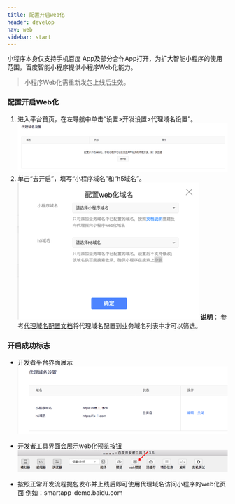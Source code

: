 ```yaml
---
title: 配置开启web化
header: develop
nav: web
sidebar: start
---
```


小程序本身仅支持手机百度 App及部分合作App打开，为扩大智能小程序的使用范围，百度智能小程序提供小程序Web化能力。
> 小程序Web化需重新发包上线后生效。

### 配置开启Web化
1. 进入平台首页，在左导航中单击“设置>开发设置>代理域名设置”。
![图片](../../../img/web02.png)
2. 单击“去开启”，填写“小程序域名”和“h5域名”。
![图片](../../../img/web03.png)
**说明**：
参考<a href="http://smartprogram.baidu.com/docs/develop/web/detail/">代理域名配置文档</a>将代理域名配置到业务域名列表中才可以筛选。

### 开启成功标志

* 开发者平台界面展示
![图片](../../../img/web04.png)
* 开发者工具界面会展示web化预览按钮
![图片](../../../img/web05.png)

* 按照正常开发流程提包发布并上线后即可使用代理域名访问小程序的web化页面
    例如：smartapp-demo.baidu.com
